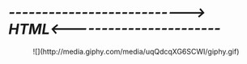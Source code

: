 # *---------------------------> HTML<-----------------------* #
<center>![](http://media.giphy.com/media/uqQdcqXG6SCWI/giphy.gif)</center>


